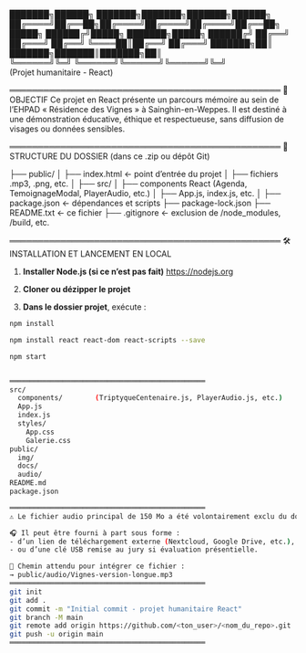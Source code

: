 ███████╗██████╗ ███████╗███████╗███████╗██████╗ 
██╔════╝██╔══██╗██╔════╝██╔════╝██╔════╝██╔══██╗
█████╗  ██████╔╝█████╗  ███████╗█████╗  ██████╔╝
██╔══╝  ██╔═══╝ ██╔══╝  ╚════██║██╔══╝  ██╔═══╝ 
███████╗██║     ███████╗███████║███████╗██║     
╚══════╝╚═╝     ╚══════╝╚══════╝╚══════╝╚═╝     
                  (Projet humanitaire - React)

════════════════════════════════════════════════
🎯 OBJECTIF
Ce projet en React présente un parcours mémoire au sein de l’EHPAD « Résidence des Vignes » à Sainghin-en-Weppes. Il est destiné à une démonstration éducative, éthique et respectueuse, sans diffusion de visages ou données sensibles.

════════════════════════════════════════════════
📁 STRUCTURE DU DOSSIER (dans ce .zip ou dépôt Git)

├── public/
│   ├── index.html            ← point d’entrée du projet
│   ├── fichiers .mp3, .png, etc.
│
├── src/
│   ├── components React (Agenda, TemoignageModal, PlayerAudio, etc.)
│   ├── App.js, index.js, etc.
│
├── package.json             ← dépendances et scripts
├── package-lock.json
├── README.txt               ← ce fichier
├── .gitignore               ← exclusion de /node_modules, /build, etc.

════════════════════════════════════════════════
🛠️ INSTALLATION ET LANCEMENT EN LOCAL

1. **Installer Node.js (si ce n’est pas fait)**
   https://nodejs.org

2. **Cloner ou dézipper le projet**

3. **Dans le dossier projet**, exécute :

```bash
npm install

npm install react react-dom react-scripts --save

npm start


════════════════════════════════════════════════
src/
  components/        (TriptyqueCentenaire.js, PlayerAudio.js, etc.)
  App.js
  index.js
  styles/
    App.css
    Galerie.css
public/
  img/
  docs/
  audio/
README.md
package.json

════════════════════════════════════════════════
⚠️ Le fichier audio principal de 150 Mo a été volontairement exclu du dossier ZIP et du dépôt GitHub afin d’alléger l’archive et de garantir sa portabilité.

🎧 Il peut être fourni à part sous forme :
- d’un lien de téléchargement externe (Nextcloud, Google Drive, etc.),
- ou d’une clé USB remise au jury si évaluation présentielle.

📁 Chemin attendu pour intégrer ce fichier :
→ public/audio/Vignes-version-longue.mp3
════════════════════════════════════════════════
git init
git add .
git commit -m "Initial commit - projet humanitaire React"
git branch -M main
git remote add origin https://github.com/<ton_user>/<nom_du_repo>.git
git push -u origin main
════════════════════════════════════════════════
